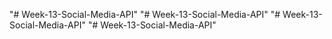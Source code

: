 "# Week-13-Social-Media-API" 
"# Week-13-Social-Media-API" 
"# Week-13-Social-Media-API" 
"# Week-13-Social-Media-API" 
